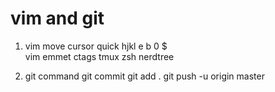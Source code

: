 # vim and git

1. vim move cursor quick hjkl e b 0 $  
vim emmet 
ctags tmux zsh nerdtree

2. git command 
git commit 
git add .
git push -u origin master

